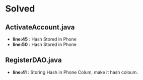 # Solved
## ActivateAccount.java
  - **line:45** : Hash Stored in Phone
  - **line:50** : Hash Stored in Phone
## RegisterDAO.java
  - **line:41** : Storing Hash in Phone Colum, make it hash coloum.
